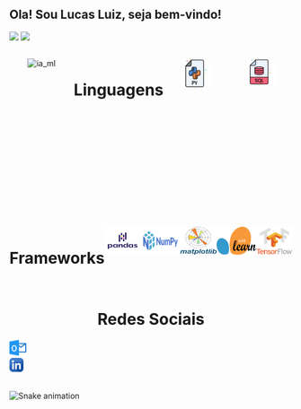 
## Ola! Sou Lucas Luiz, seja bem-vindo!

<div >
  <img height="180em" src="https://github-readme-stats.vercel.app/api?username=LUCAS-LUIZ-ROCHA&show_icons=true&theme=gotham&include_all_commits=true&count_private=true"/>
  <img height="180em" src="https://github-readme-stats.vercel.app/api/top-langs/?username=LUCAS-LUIZ-ROCHA&layout=compact&langs_count=16&theme=gotham"/>
</div>

## 
<div style="display: flex; justify-content: space-between;"> <br>
  <img align="left"height="300" alt="ia_ml" src="ia_ml.gif">
   <h1 align="center">Linguagens</h1>
   <img align="center" height="55" width="50" alt="python-icon"  src="py2_log.png">
   <br>
   <img align="center" height="50" width="50" alt="sql"  src="Sql_log.png"> 
   <br>
</div>
<div style="display: flex; justify-content: space-between;"> <br>   
    <h1 align="center">Frameworks</h1>
    <img align="center" height="50" width="70" alt="pandas"  src="pd.png">
    <img align="center" height="50" width="70" alt="numpy"  src="numpy.png">
    <img align="center" height="50" width="70" alt="matplot"  src="mat.png">
    <img align="center" height="50" width="70" alt="sklearn"  src="sk.png">
    <img align="center" height="50" width="70" alt="tensorflow"  src="ts.png">
</div>


<div>
  <br>
  <h1 align="center">Redes Sociais</h1>
  <a href = "mailto: lucasluiz_ads@hotmail.com">
    <img width="30" src="outlook_log.png">
  </a>
  <br>
  <a href = "https://www.linkedin.com/in/lucas-luiz-rocha">
    <img width="25" src="link_log.png">
  </a>
 </div>
<br>



![Snake animation](https://github.com/LuigiGF/LuigiGF/blob/output/github-contribution-grid-snake.svg)

